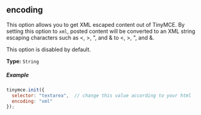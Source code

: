 ## encoding

This option allows you to get XML escaped content out of TinyMCE. By setting this option to `xml`, posted content will be converted to an XML string escaping characters such as <, >, ", and & to <, >, ", and &.

This option is disabled by default.

**Type:** `String`

##### Example

```js
tinymce.init({
  selector: "textarea",  // change this value according to your html
  encoding: "xml"
});
```
